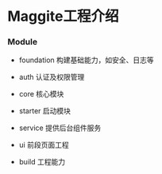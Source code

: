 # Maggite工程介绍

### Module
- foundation
构建基础能力，如安全、日志等

- auth
认证及权限管理

- core
核心模块

- starter
启动模块

- service
提供后台组件服务

- ui
前段页面工程

- build
工程能力